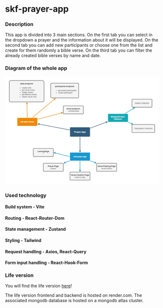 # skf-prayer-app

### Description
This app is divided into 3 main sections. On the first tab you can select in the dropdown a prayer and the information about it will be displayed. On the second tab you can add new participants or choose one from the list and create for them randomly a bible verse. On the third tab you can filter the already created bible verses by name and date.

### Diagram of the whole app
 ![App diagram](/src/components/assets/skf-prayer-app-diagram.jpg)


### Used technology

#### Build system - Vite
#### Routing - React-Router-Dom
#### State management - Zustand
#### Styling - Tailwind
#### Request handling - Axios, React-Query
#### Form input handling - React-Hook-Form

### Life version
You will find the life version [here](https://skf-prayer-app.onrender.com/)!

The life version frontend and backend is hosted on render.com. The associated mongodb database is hosted on a mongodb atlas cluster.
